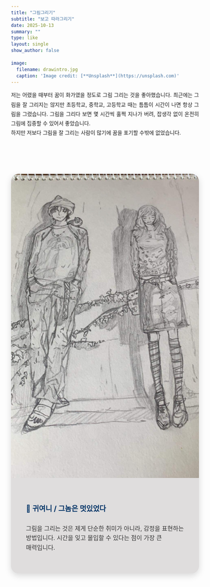 ```yaml
---
title: "그림그리기"
subtitle: "보고 따라그리기"
date: 2025-10-13
summary: ""
type: like
layout: single
show_author: false

image:
  filename: drawintro.jpg
  caption: 'Image credit: [**Unsplash**](https://unsplash.com)'
---
```


<div style="text-align: justify; text-justify: inter-word; line-height: 1.8;">
  저는 어렸을 때부터 꿈이 화가였을 정도로 그림 그리는 것을 좋아했습니다. 
  최근에는 그림을 잘 그리지는 않지만 초등학교, 중학교, 고등학교 때는 틈틈이 시간이 나면 항상 그림을 그렸습니다. 
  그림을 그리다 보면 몇 시간씩 훌쩍 지나가 버려, 잡생각 없이 온전히 그림에 집중할 수 있어서 좋았습니다.<br>
  하지만 저보다 그림을 잘 그리는 사람이 많기에 꿈을 포기할 수밖에 없었습니다.
</div>

 <br><br>
 
<div style="
  display: flex; 
  align-items: stretch; 
  justify-content: center; 
  flex-wrap: wrap; 
  background: #dfddddff; 
  border-radius: 20px; 
  overflow: hidden; 
  box-shadow: 0 6px 18px rgba(0,0,0,0.15);
  max-width: 1100px;
  margin: 50px auto;
  transition: transform 0.3s ease, box-shadow 0.3s ease;">

  <div style="flex: 1 1 50%; min-width: 350px; overflow: hidden;">
    <img src="drawing.jpg" alt="그림" 
         style="width: 100%; height: 100%; object-fit: cover; transition: transform 0.4s ease;">
  </div>
  
  <div style="flex: 1 1 50%; padding: 40px; background-color: #dfddddff; display: flex; flex-direction: column; justify-content: center;">
    <h2 style="font-size: 1.2rem; color: #003366; margin-bottom: 12px;">🎨 귀여니 / 그놈은 멋있었다</h2>
    <p style="font-size: 1rem; color: #333; line-height: 1.6; word-break: keep-all; hyphens: auto;">
      그림을 그리는 것은 제게 단순한 취미가 아니라, 감정을 표현하는 방법입니다. 시간을 잊고 몰입할 수 있다는 점이 가장 큰 매력입니다.
    </p>
  </div>
</div>

<style>
  div[style*="max-width: 1100px;"]:hover {
    transform: translateY(-8px);
    box-shadow: 0 12px 28px rgba(0,0,0,0.2);
  }
  div[style*="max-width: 1100px;"]:hover img {
    transform: scale(1.05);
  }
</style>


